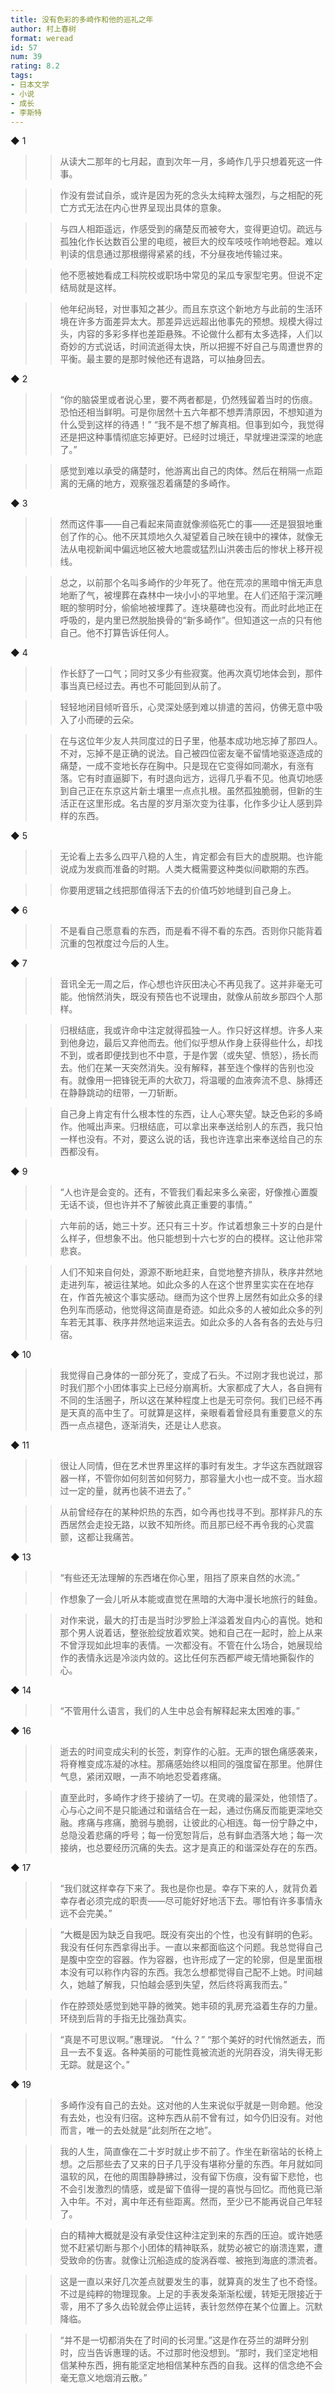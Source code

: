 ```yaml
---
title: 没有色彩的多崎作和他的巡礼之年
author: 村上春树
format: weread
id: 57
num: 39
rating: 8.2
tags:
- 日本文学
- 小说
- 成长
- 李斯特
---
```


◆ 1

>> 从读大二那年的七月起，直到次年一月，多崎作几乎只想着死这一件事。

>> 作没有尝试自杀，或许是因为死的念头太纯粹太强烈，与之相配的死亡方式无法在内心世界呈现出具体的意象。

>> 与四人相距遥远，作感受到的痛楚反而被夸大，变得更迫切。疏远与孤独化作长达数百公里的电缆，被巨大的绞车吱吱作响地卷起。难以判读的信息通过那根绷得紧紧的线，不分昼夜地传输过来。

>> 他不愿被她看成工科院校或职场中常见的呆瓜专家型宅男。但说不定结局就是这样。

>> 他年纪尚轻，对世事知之甚少。而且东京这个新地方与此前的生活环境在许多方面差异太大。那差异远远超出他事先的预想。规模大得过头，内容的多彩多样也差距悬殊。不论做什么都有太多选择，人们以奇妙的方式说话，时间流逝得太快，所以把握不好自己与周遭世界的平衡。最主要的是那时候他还有退路，可以抽身回去。


◆ 2

>> “你的脑袋里或者说心里，要不两者都是，仍然残留着当时的伤痕。恐怕还相当鲜明。可是你居然十五六年都不想弄清原因，不想知道为什么受到这样的待遇！”
“我不是不想了解真相。但事到如今，我觉得还是把这种事情彻底忘掉更好。已经时过境迁，早就埋进深深的地底了。”

>> 感觉到难以承受的痛楚时，他游离出自己的肉体。然后在稍隔一点距离的无痛的地方，观察强忍着痛楚的多崎作。


◆ 3

>> 然而这件事——自己看起来简直就像濒临死亡的事——还是狠狠地重创了作的心。他不厌其烦地久久凝望着自己映在镜中的裸体，就像无法从电视新闻中偏远地区被大地震或猛烈山洪袭击后的惨状上移开视线。

>> 总之，以前那个名叫多崎作的少年死了。他在荒凉的黑暗中悄无声息地断了气，被埋葬在森林中一块小小的平地里。在人们还陷于深沉睡眠的黎明时分，偷偷地被埋葬了。连块墓碑也没有。而此时此地正在呼吸的，是内里已然脱胎换骨的“新多崎作”。但知道这一点的只有他自己。他不打算告诉任何人。


◆ 4

>> 作长舒了一口气；同时又多少有些寂寞。他再次真切地体会到，那件事当真已经过去。再也不可能回到从前了。

>> 轻轻地闭目倾听音乐，心灵深处感到难以排遣的苦闷，仿佛无意中吸入了小而硬的云朵。

>> 在与这位年少友人共同度过的日子里，他基本成功地忘掉了那四人。不对，忘掉不是正确的说法。自己被四位密友毫不留情地驱逐造成的痛楚，一成不变地长存在胸中。只是现在它变得如同潮水，有涨有落。它有时直逼脚下，有时退向远方，远得几乎看不见。他真切地感到自己正在东京这片新土壤里一点点扎根。虽然孤独脆弱，但新的生活正在这里形成。名古屋的岁月渐次变为往事，化作多少让人感到异样的东西。


◆ 5

>> 无论看上去多么四平八稳的人生，肯定都会有巨大的虚脱期。也许能说成为发疯而准备的时期。人类大概需要这种类似间歇期的东西。

>> 你要用逻辑之线把那值得活下去的价值巧妙地缝到自己身上。


◆ 6

>> 不是看自己愿意看的东西，而是看不得不看的东西。否则你只能背着沉重的包袱度过今后的人生。


◆ 7

>> 音讯全无一周之后，作心想也许灰田决心不再见我了。这并非毫无可能。他悄然消失，既没有预告也不说理由，就像从前故乡那四个人那样。

>> 归根结底，我或许命中注定就得孤独一人。作只好这样想。许多人来到他身边，最后又弃他而去。他们似乎想从作身上获得些什么，却找不到，或者即便找到也不中意，于是作罢（或失望、愤怒），扬长而去。他们在某一天突然消失。没有解释，甚至连个像样的告别也没有。就像用一把锋锐无声的大砍刀，将温暖的血液奔流不息、脉搏还在静静跳动的纽带，一刀斩断。

>> 自己身上肯定有什么根本性的东西，让人心寒失望。缺乏色彩的多崎作。他喊出声来。归根结底，可以拿出来奉送给别人的东西，我只怕一样也没有。不对，要这么说的话，我也许连拿出来奉送给自己的东西都没有。


◆ 9

>> “人也许是会变的。还有，不管我们看起来多么亲密，好像推心置腹无话不谈，但也许并不了解彼此真正重要的事情。”

>> 六年前的话，她三十岁。还只有三十岁。作试着想象三十岁的白是什么样子，但想象不出。他只能想到十六七岁的白的模样。这让他非常悲哀。

>> 人们不知来自何处，源源不断地赶来，自觉地整齐排队，秩序井然地走进列车，被运往某地。如此众多的人在这个世界里实实在在地存在，作首先被这个事实感动。继而为这个世界上居然有如此众多的绿色列车而感动，他觉得这简直是奇迹。如此众多的人被如此众多的列车若无其事、秩序井然地运来运去。如此众多的人各有各的去处与归宿。


◆ 10

>> 我觉得自己身体的一部分死了，变成了石头。不过刚才我也说过，那时我们那个小团体事实上已经分崩离析。大家都成了大人，各自拥有不同的生活圈子，所以这在某种程度上也是无可奈何。我们已经不再是天真的高中生了。可就算是这样，亲眼看着曾经具有重要意义的东西一点点褪色，逐渐消失，还是让人悲哀。


◆ 11

>> 很让人同情，但在艺术世界里这样的事时有发生。才华这东西就跟容器一样，不管你如何刻苦如何努力，那容量大小也一成不变。当水超过一定的量，就再也装不进去了。”

>> 从前曾经存在的某种炽热的东西，如今再也找寻不到。那样非凡的东西居然会走投无路，以致不知所终。而且那已经不再令我的心灵震颤，这都让我痛苦。


◆ 13

>> “有些还无法理解的东西堵在你心里，阻挡了原来自然的水流。”

>> 作想象了一会儿听从本能或直觉在黑暗的大海中漫长地旅行的鲑鱼。

>> 对作来说，最大的打击是当时沙罗脸上洋溢着发自内心的喜悦。她和那个男人说着话，整张脸绽放着欢笑。她和自己在一起时，脸上从来不曾浮现如此坦率的表情。一次都没有。不管在什么场合，她展现给作的表情永远是冷淡内敛的。这比任何东西都严峻无情地撕裂作的心。


◆ 14

>> “不管用什么语言，我们的人生中总会有解释起来太困难的事。”


◆ 16

>> 逝去的时间变成尖利的长签，刺穿作的心脏。无声的银色痛感袭来，将脊椎变成冻凝的冰柱。那痛感始终以相同的强度留在那里。他屏住气息，紧闭双眼，一声不响地忍受着疼痛。

>> 直至此时，多崎作才终于接纳了一切。在灵魂的最深处，他领悟了。心与心之间不是只能通过和谐结合在一起，通过伤痛反而能更深地交融。疼痛与疼痛，脆弱与脆弱，让彼此的心相连。每一份宁静之中，总隐没着悲痛的呼号；每一份宽恕背后，总有鲜血洒落大地；每一次接纳，也总要经历沉痛的失去。这才是真正的和谐深处存在的东西。


◆ 17

>> “我们就这样幸存下来了。我也是你也是。幸存下来的人，就背负着幸存者必须完成的职责——尽可能好好地活下去。哪怕有许多事情永远不会完美。”

>> “大概是因为缺乏自我吧。既没有突出的个性，也没有鲜明的色彩。我没有任何东西拿得出手。一直以来都面临这个问题。我总觉得自己是腹中空空的容器。作为容器，也许形成了一定的轮廓，但是里面根本没有可以称作内容的东西。我怎么想都觉得自己配不上她。时间越久，她越了解我，只怕越会感到失望，然后终将离我而去。”

>> 作在脖颈处感觉到她平静的微笑。她丰硕的乳房充溢着生存的力量。环绕到后背的手指无比强劲真实。

>> “真是不可思议啊。”惠理说。
“什么？”
“那个美好的时代悄然逝去，而且一去不复返。各种美丽的可能性竟被流逝的光阴吞没，消失得无影无踪。就是这个。”


◆ 19

>> 多崎作没有自己的去处。这对他的人生来说似乎就是一则命题。他没有去处，也没有归宿。这种东西从前不曾有过，如今仍旧没有。对他而言，唯一的去处就是“此刻所在之地”。

>> 我的人生，简直像在二十岁时就止步不前了。作坐在新宿站的长椅上想。之后那些去了又来的日子几乎没有堪称分量的东西。年月就如同温软的风，在他的周围静静拂过，没有留下伤痕，没有留下悲怆，也不会引发激烈的情感，或是留下值得一提的喜悦与回忆。而他竟已渐入中年。不对，离中年还有些距离。然而，至少已不能再说自己年轻了。

>> 白的精神大概就是没有承受住这种注定到来的东西的压迫。或许她感觉不赶紧切断与那个小团体的精神联系，就势必被它的崩溃连累，遭受致命的伤害。就像让沉船造成的旋涡吞噬、被拖到海底的漂流者。

>> 这是一直以来好几次差点就要发生的事，就算真的发生了也不奇怪。不过是纯粹的物理现象。上足的手表发条渐渐松缓，转矩无限接近于零，用不了多久齿轮就会停止运转，表针忽然停在某个位置上。沉默降临。

>> “并不是一切都消失在了时间的长河里。”这是作在芬兰的湖畔分别时，应当告诉惠理的话。不过那时他没想到。“那时，我们坚定地相信某种东西，拥有能坚定地相信某种东西的自我。这样的信念绝不会毫无意义地烟消云散。”

